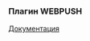 ### Плагин WEBPUSH

[Документация](https://e154.github.io/smart-home/ru/docs/plugins/notify/webpush/)
